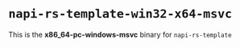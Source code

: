 # `napi-rs-template-win32-x64-msvc`

This is the **x86_64-pc-windows-msvc** binary for `napi-rs-template`
